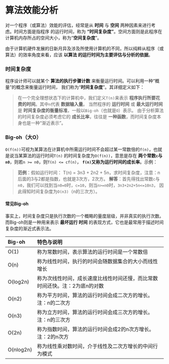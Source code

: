 算法效能分析
===================================================
对一个程序（或算法）效能的评估，经常是从 **时间** 与 **空间** 两种因素来进行考虑。时间方面是指程序
的运行时间，称为 **“时间复杂度”**。空间方面则是此程序在计算机内存所占的空间大小，称为“**空间复杂度**”。

由于计算机硬件发展的日新月异及涉及所使用计算机的不同，所以纯粹从程序（或算法）的效率角度来看，应该 **以算法
的运行时间为主要评估与分析的依据**。

### 时间复杂度
程序设计师可以就某个 **算法的执行步骤计数** 来衡量运行时间。可以利用一种“概量”的概念来衡量运行时间，
我们称为“**时间复杂度**”。其详细定义如下：
> 在一个完全理想状态下的计算机中，我们定义`T(n)`来表示 **程序执行所要花费的时间**。其中`n`代表 **数据输入量**。
> 当然程序的 **运行时间** 或 **最大运行时间** 是 **时间复杂度的衡量标准**，一般以`Big-oh`（也就是`O`）表示。
> 由于分析算法的时间复杂度必须考虑它的 **成长比率**，往往是 **一种函数**，而时间复杂度本身也是一种“渐近表示”。

### Big-oh（大O）
`O(f(n))`可视为某算法在计算机中所需运行时间不会超过某一常数倍的`f(n)`，也就是说当某算法的运行时间`T(n)`
的时间复杂度为`O(f(n))`，意思是存在 **两个常数`c`与`n0`**，则若`n >= n0`，则`T(n) <= cf(n)`，
**`f(n)`又称为运行时间的成长率**。示例：
> **范例**：假如运行时间： T(n) = 3n3 + 2n2 + 5n，求时间复杂度，注意：n后面的3与2都是指数，也就是3次方，2次方。
> **解答**：首先得找出常数`c`与`n0`，我们可以找到当`n0=0`时，`c=10`，则当`n>=n0`时，`3n3+2n2+5n<=10n3`，
> 因此得知时间复杂度为`O(n3)`（n的三次方）。

#### 常见Big-oh
事实上，时间复杂度只是执行次数的一个概略的量度层级，并非真实的执行次数。而Big-oh则是一种用来表示 **最坏运行
时间** 的表现方式，它也是最常用于描述时间复杂度的渐近式表示法。

| Big-oh | 特色与说明 |
| :------------- | :------------- |
| O(1)  | 称为常数时间，表示算法的运行时间是一个常数倍 |
| O(n)  | 称为线性时间，执行的时间会随数据集合的大小而线性增长 |
| O(log2n) | 称为次线性时间，成长速度比线性时间还慢，而比常数时间还快。注：2为底n的对数 |
| O(n2) | 称为平方时间，算法的运行时间会成二次方的增长。注：n的二次方|
| O(n3) | 称为立方时间，算法的运行时间会成三次方的增长。注：n的三次方|
| O(2n) | 称为指数时间，算法的运行时间会成2的n次方增长。注：2的n次方|
| O(nlog2n) | 称为线性乘对数时间，介于线性及二次方增长的中间行为模式|
